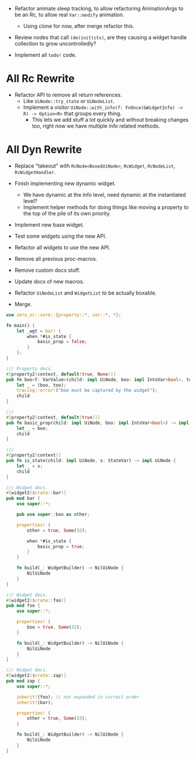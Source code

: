 * Refactor animate sleep tracking, to allow refactoring AnimationArgs to be an Rc, to allow real `Var::modify` animation.
    - Using clone for now, after merge refactor this.

* Review nodes that call `(de)init(ctx)`, are they causing a widget handle collection to grow uncontrolledly?

* Implement all `todo!` code.

# All Rc Rewrite

* Refactor API to remove all return references.
    - Like `UiNode::try_state` or `UiNodeList`.
    - Implement a visitor `UiNode::with_info(f: FnOnce(&WidgetInfo) -> R) -> Option<R>` that groups every thing.
        - This lets we add stuff a lot quickly and without breaking changes too, right now we have multiple info related methods.

# All Dyn Rewrite

* Replace "takeout" with `RcNode<BoxedUiNode>`, `RcWidget`, `RcNodeList`, `RcWidgetHandler`.
* Finish implementing new dynamic widget.
    - We have dynamic at the info level, need dynamic at the instantiated level?
    - Implement helper methods for doing things like moving a property to the top of the pile of its own priority.
* Implement new base widget.
* Test some widgets using the new API.
* Refactor all widgets to use the new API.
* Remove all previous proc-macros.
* Remove custom docs stuff.
* Update docs of new macros.

* Refactor `UiNodeList` and `WidgetList` to be actually boxable.

* Merge.

```rust
use zero_ui::core::{property::*, var::*, *};

fn main() {
    let _wgt = bar! {
        when *#is_state {
            basic_prop = false;
        }
    };
}

/// Property docs.
#[property2(context, default(true, None))]
pub fn boo<T: VarValue>(child: impl UiNode, boo: impl IntoVar<bool>, too: impl IntoVar<Option<T>>) -> impl UiNode {
    let _ = (boo, too);
    tracing::error!("boo must be captured by the widget");
    child
}

///
#[property2(context, default(true))]
pub fn basic_prop(child: impl UiNode, boo: impl IntoVar<bool>) -> impl UiNode {
    let _ = boo;
    child
}

///
#[property2(context)]
pub fn is_state(child: impl UiNode, s: StateVar) -> impl UiNode {
    let _ = s;
    child
}

/// Widget docs.
#[widget2($crate::bar)]
pub mod bar {
    use super::*;

    pub use super::boo as other;

    properties! {
        other = true, Some(32);

        when *#is_state {
            basic_prop = true;
        }
    }

    fn build(_: WidgetBuilder) -> NilUiNode {
        NilUiNode
    }
}

/// Widget docs.
#[widget2($crate::foo)]
pub mod foo {
    use super::*;

    properties! {
        boo = true, Some(32);
    }

    fn build(_: WidgetBuilder) -> NilUiNode {
        NilUiNode
    }
}

/// Widget docs.
#[widget2($crate::zap)]
pub mod zap {
    use super::*;

    inherit!(foo); // not expanded in correct order
    inherit!(bar);

    properties! {
        other = true, Some(33);
    }

    fn build(_: WidgetBuilder) -> NilUiNode {
        NilUiNode
    }
}

```